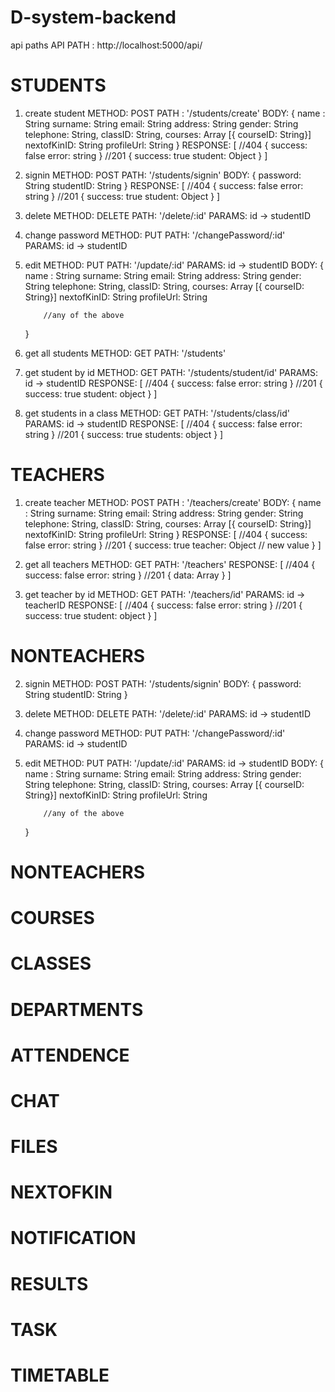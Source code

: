 # D-system-backend

api paths
API PATH : http://localhost:5000/api/

# STUDENTS

1.  create student
    METHOD: POST
    PATH : '/students/create'
    BODY: {
    name : String
    surname: String
    email: String
    address: String
    gender: String
    telephone: String,
    classID: String,
    courses: Array [{ courseID: String}]
    nextofKinID: String
    profileUrl: String
    }
    RESPONSE: [
    //404
    {
    success: false
    error: string
    }
    //201
    {
    success: true
    student: Object
    }
    ]

2.  signin
    METHOD: POST
    PATH: '/students/signin'
    BODY: {
    password: String
    studentID: String
    }
    RESPONSE: [
    //404
    {
    success: false
    error: string
    }
    //201
    {
    success: true
    student: Object
    }
    ]

3.  delete
    METHOD: DELETE
    PATH: '/delete/:id'
    PARAMS: id -> studentID

4.  change password
    METHOD: PUT
    PATH: '/changePassword/:id'
    PARAMS: id -> studentID

5.  edit
    METHOD: PUT
    PATH: '/update/:id'
    PARAMS: id -> studentID
    BODY: {
    name : String
    surname: String
    email: String
    address: String
    gender: String
    telephone: String,
    classID: String,
    courses: Array [{ courseID: String}]
    nextofKinID: String
    profileUrl: String

            //any of the above

    }

6.  get all students
    METHOD: GET
    PATH: '/students'

7.  get student by id
    METHOD: GET
    PATH: '/students/student/id'
    PARAMS: id -> studentID
    RESPONSE: [
    //404
    {
    success: false
    error: string
    }
    //201
    {
    success: true
    student: object
    }
    ]

8.  get students in a class
    METHOD: GET
    PATH: '/students/class/id'
    PARAMS: id -> studentID
    RESPONSE: [
    //404
    {
    success: false
    error: string
    }
    //201
    {
    success: true
    students: object
    }
    ]

# TEACHERS

1.  create teacher
    METHOD: POST
    PATH : '/teachers/create'
    BODY: {
    name : String
    surname: String
    email: String
    address: String
    gender: String
    telephone: String,
    classID: String,
    courses: Array [{ courseID: String}]
    nextofKinID: String
    profileUrl: String
    }
     RESPONSE: [
    //404
    {
    success: false
    error: string
    }
    //201
    {
    success: true
    teacher: Object // new value
    }
    ]


6. get all teachers
  METHOD: GET
    PATH: '/teachers'
    RESPONSE: [
    //404
    {
    success: false
    error: string
    }
    //201
    {
    data: Array
    }
    ]

7. get teacher by id
     METHOD: GET
    PATH: '/teachers/id'
    PARAMS: id -> teacherID
    RESPONSE: [
    //404
    {
    success: false
    error: string
    }
    //201
    {
    success: true
    student: object
    }
    ]
# NONTEACHERS

2.  signin
    METHOD: POST
    PATH: '/students/signin'
    BODY: {
    password: String
    studentID: String
    }

3.  delete
    METHOD: DELETE
    PATH: '/delete/:id'
    PARAMS: id -> studentID

4.  change password
    METHOD: PUT
    PATH: '/changePassword/:id'
    PARAMS: id -> studentID

5.  edit
    METHOD: PUT
    PATH: '/update/:id'
    PARAMS: id -> studentID
    BODY: {
    name : String
    surname: String
    email: String
    address: String
    gender: String
    telephone: String,
    classID: String,
    courses: Array [{ courseID: String}]
    nextofKinID: String
    profileUrl: String

            //any of the above

    }

# NONTEACHERS

# COURSES

# CLASSES

# DEPARTMENTS

# ATTENDENCE

# CHAT

# FILES

# NEXTOFKIN

# NOTIFICATION

# RESULTS

# TASK

# TIMETABLE
